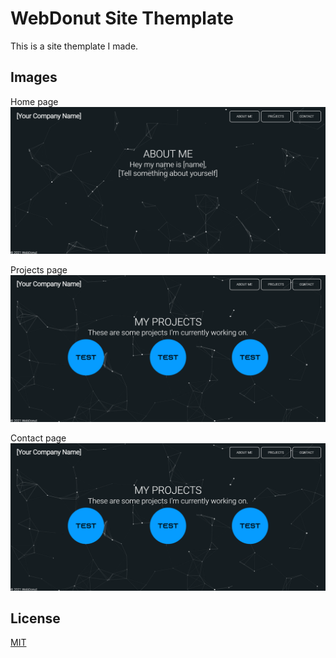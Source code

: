 # WebDonut Site Themplate

This is a site themplate I made.

## Images
Home page
![Preview of Site](/images/image1.png)

Projects page
![Preview of Site](/images/image2.png)

Contact page
![Preview of Site](/images/image2.png)

## License
[MIT](https://choosealicense.com/licenses/mit/)
